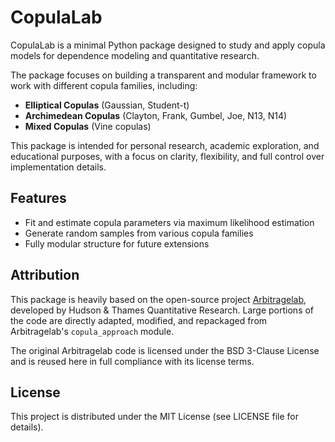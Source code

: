 # CopulaLab

CopulaLab is a minimal Python package designed to study and apply copula models for dependence modeling and quantitative research.

The package focuses on building a transparent and modular framework to work with different copula families, including:

- **Elliptical Copulas** (Gaussian, Student-t)
- **Archimedean Copulas** (Clayton, Frank, Gumbel, Joe, N13, N14)
- **Mixed Copulas** (Vine copulas)

This package is intended for personal research, academic exploration, and educational purposes, with a focus on clarity, flexibility, and full control over implementation details.

## Features

- Fit and estimate copula parameters via maximum likelihood estimation
- Generate random samples from various copula families
- Fully modular structure for future extensions

## Attribution

This package is heavily based on the open-source project [Arbitragelab](https://github.com/hudson-and-thames/arbitragelab), developed by Hudson & Thames Quantitative Research. Large portions of the code are directly adapted, modified, and repackaged from Arbitragelab's `copula_approach` module.

The original Arbitragelab code is licensed under the BSD 3-Clause License and is reused here in full compliance with its license terms.

## License

This project is distributed under the MIT License (see LICENSE file for details).
